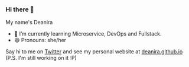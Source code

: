 ### Hi there 👋

My name's Deanira
- 🌱 I’m currently learning Microservice, DevOps and Fullstack.
- 😄 Pronouns: she/her

Say hi to me on [Twitter](https://twitter.com/deasolveserror) and see my personal website at [deanira.github.io](https://deanira.github.io) (P.S. I'm still working on it :P)
